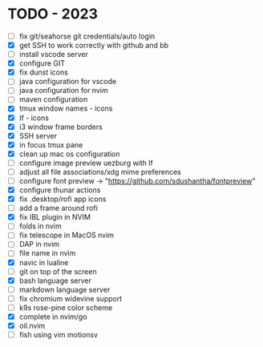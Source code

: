 # TODO - 2023

- [ ] fix git/seahorse git credentials/auto login
- [x] get SSH to work correctly with github and bb
- [ ] install vscode server
- [x] configure GIT
- [x] fix dunst icons
- [ ] java configuration for vscode
- [ ] java configuration for nvim
- [ ] maven configuration
- [x] tmux window names - icons
- [x] lf - icons
- [x] i3 window frame borders
- [x] SSH server
- [x] in focus tmux pane
- [x] clean up mac os configuration
- [ ] configure image preview uezburg with lf
- [ ] adjust all file associations/xdg mime preferences
- [ ] configure font preview -> "https://github.com/sdushantha/fontpreview"
- [x] configure thunar actions
- [x] fix .desktop/rofi app icons
- [ ] add a frame around rofi
- [x] fix IBL plugin in NVIM
- [ ] folds in nvim
- [ ] fix telescope in MacOS nvim
- [ ] DAP in nvim
- [ ] file name in nvim
- [x] navic in lualine
- [ ] git on top of the screen
- [X] bash language server
- [ ] markdown language server
- [ ] fix chromium widevine support
- [ ] k9s rose-pine color scheme
- [x] complete in nvim/go
- [X] oil.nvim
- [ ] fish using vim motionsv

